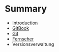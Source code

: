 # Summary

* [Introduction](README.md)
* [GitBook](it/gitbook.md)
* [Git](git.md)
* [Fernseher](it/fernseher.md)
* Versionsverwaltung


